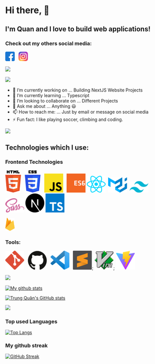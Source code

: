 # Hi there,  👋

## I'm Quan and I love to build web applications! 

### Check out my others social media:

[<img src="/assets/facebook.png" width="30" title="Facebook">](https://www.facebook.com/trung.quann.2806) &nbsp; [<img src="/assets/instagram.png" width="30" title="Instagram">](https://www.instagram.com/trungquan2806_/)

![](https://komarev.com/ghpvc/?username=tquann286&color=green)

<!-- Portfolio:

[View Portfolio]() -->

![](https://i.imgur.com/waxVImv.png)

- 🔭 I’m currently working on ... Building NextJS Website Projects
- 🌱 I’m currently learning ... Typescript
- 👯 I’m looking to collaborate on ... Different Projects
- 💬 Ask me about ... Anything :smiley:
- 📫 How to reach me: ... Just by email or message on social media 
- ⚡ Fun fact: I like playing soccer, climbing and coding.

![](https://i.imgur.com/waxVImv.png)

## Technologies which I use:

### Frontend Technologies

<img src="/assets/htmllogo.svg" width="50" title="HTML 5"> &nbsp; <img src="/assets/csslogo.svg" width="50" title="CSS 3"> &nbsp; <img src="/assets/jslogo.svg" width="60" title="JavaScript"> &nbsp; <img src="/assets/es6logo.svg" width="60" title="ES6">&nbsp;<img src="/assets/react.svg" width="60" title="React"> &nbsp;<img src="/assets/material-ui.svg" width="60" title="Material UI"> &nbsp;<img src="/assets/tailwind-css.svg" width="60" title="TailwindCSS">&nbsp;<img src="/assets/sass-logo.svg" width="60" title="SASS">&nbsp;<img src="/assets/next-js.svg" width="60" title="Next JS">&nbsp;<img src="/assets/typescript.svg" width="60" title="Typescript JS">&nbsp;

<img src="/assets/firebase.svg" width="30" title="Firebase"> &nbsp;

### Tools:

<img src="/assets/gitlogo.png" width="60" title="Git"> &nbsp; <img src="/assets/github.svg" width="60" title="Github"> &nbsp; <img src="/assets/vscodelogo.svg" width="60" title="VS Code"> &nbsp; <img src="/assets/sublime-text.svg" width="60" title="Sublime Text">; <img src="/assets/vim.svg" width="60" title="Vim">; <img src="/assets/vitejs.svg" width="60" title="ViteJS">

![](https://i.imgur.com/waxVImv.png) 

[![My github stats](https://readme-typing-svg.herokuapp.com?color=%236999EB&height=40&lines=My+Github+Stats)](https://git.io/typing-svg)

[![Trung Quân's GitHub stats](https://github-readme-stats.vercel.app/api?username=tquann286&hide=stars,&show_icons=true&theme=tokyonight)](https://github.com/anuraghazra/github-readme-stats)

![](https://i.imgur.com/waxVImv.png)

### Top used Languages

[![Top Langs](https://github-readme-stats.vercel.app/api/top-langs/?username=tquann286&layout=compact&exclude_repo=fontawesome,shopee,Love_travel)](https://github.com/anuraghazra/github-readme-stats)

### My github streak

[![GitHub Streak](http://github-readme-streak-stats.herokuapp.com?user=tquann286&theme=tokyonight&date_format=M%20j%5B%2C%20Y%5D)](https://git.io/streak-stats)





